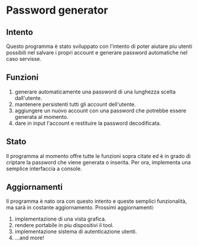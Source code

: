 # Password generator
## Intento
Questo programma è stato sviluppato con l'intento di poter aiutare piu utenti possibili nel salvare i propri account e generare password automatiche nel caso servisse.
## Funzioni
1. generare automaticamente una password di una lunghezza scelta dall'utente.
2. mantenere persistenti tutti gli account dell'utente.
3. aggiungere un nuovo account con una password che potrebbe essere generata al momento.
4. dare in input l'account e restituire la password decodificata.
## Stato
Il programma al momento offre tutte le funzioni sopra citate ed è in grado di criptare la password che viene generata o inserita. Per ora, implementa una semplice interfaccia a console.
## Aggiornamenti
Il programma è nato ora con questo intento e queste semplici funzionalità, ma sarà in costante aggiornamento.
Prossimi aggiornamenti:
1. implementazione di una vista grafica.
2. rendere portabile in piu dispositivi il tool.
3. implementazione sistema di autenticazione utenti.
4. ...and more!

